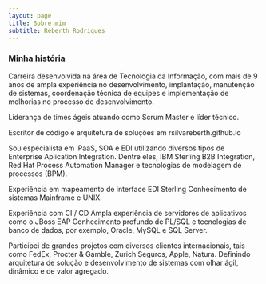 ```yaml
---
layout: page
title: Sobre mim
subtitle: Réberth Rodrigues
---
```


### Minha história

Carreira desenvolvida na área de Tecnologia da Informação, com mais de 9 anos de ampla experiência no desenvolvimento, implantação, manutenção de sistemas, coordenação técnica de equipes e implementação de melhorias no processo de desenvolvimento. 

Liderança de times ágeis atuando como Scrum Master e líder técnico.

Escritor de código e arquitetura de soluções em rsilvareberth.github.io

Sou especialista em iPaaS, SOA e EDI  utilizando diversos tipos de Enterprise Aplication Integration. Dentre eles, IBM Sterling B2B Integration, Red Hat Process Automation Manager e tecnologias de modelagem de processos (BPM). 

Experiência em mapeamento de interface EDI Sterling
Conhecimento de sistemas Mainframe e UNIX.

Experiência com CI / CD
Ampla experiência de servidores de aplicativos como o JBoss EAP
Conhecimento profundo de PL/SQL e tecnologias de banco de dados, por exemplo, Oracle, MySQL e SQL Server.

Participei de grandes projetos com diversos clientes internacionais, tais como FedEx, Procter & Gamble, Zurich Seguros, Apple,  Natura. Definindo arquitetura de solução e desenvolvimento de sistemas com olhar ágil, dinâmico e de valor agregado.
